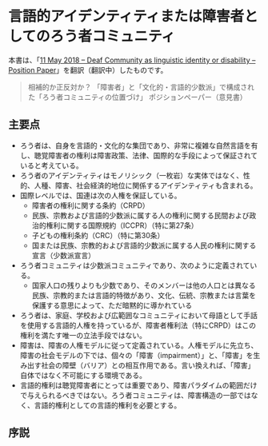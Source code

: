 # 言語的アイデンティティまたは障害者としてのろう者コミュニティ

本書は、「[11 May 2018 – Deaf Community as linguistic identity or disability – Position Paper](http://wfdeaf.org/news/resources/11-may-2018-deaf-community-linguistic-identity-disability-position-paper/)」を翻訳（翻訳中）したものです。

>相補的か正反対か？
>「障害者」と「文化的・言語的少数派」で構成された「ろう者コミュニティの位置づけ」
>ポジションペーパー（意見書）

## 主要点

- ろう者は、自身を言語的・文化的な集団であり、非常に複雑な自然言語を有し、聴覚障害者の権利は障害政策、法律、国際的な手段によって保証されていると考えている。
- ろう者のアイデンティティはモノリシック（一枚岩）な実体ではなく、性的、人種、障害、社会経済的地位に関係するアイデンティティも含まれる。
- 国際レベルでは、国連は次の人権を保証している。
  - 障害者の権利に関する条約（CRPD）
  - 民族、宗教および言語的少数派に属する人の権利に関する民間および政治的権利に関する国際規約（ICCPR）（特に第27条）
  - 子どもの権利条約（CRC）（特に第30条）
  - 国または民族、宗教的および言語的少数派に属する人民の権利に関する宣言（少数派宣言）
- ろう者コミュニティは少数派コミュニティであり、次のように定義されている。
  - 国家人口の残りよりも少数であり、そのメンバーは他の人口とは異なる民族、宗教的または言語的特徴があり、文化、伝統、宗教または言葉を保護する意思によって、ただ暗黙的に導かれている
- ろう者は、家庭、学校および広範囲なコミュニティにおいて母語として手話を使用する言語的人権を持っているが、障害者権利法（特にCRPD）はこの権利を満たす唯一の立法手段ではない。
- 障害は、障害の人権モデルに従って定義されている。人権モデルに先立ち、障害の社会モデルの下では、個々の「障害（impairment）」と、「障害」を生み出す社会の障壁（バリア）との相互作用である。言い換えれば、「障害」自体ではなく不可能にする環境である。
- 言語的権利は聴覚障害者にとっては重要であり、障害パラダイムの範囲だけで与えられるべきではない。ろう者コミュニティは、障害構造の一部ではなく、言語的権利としての言語的権利を必要とする。

## 序説

